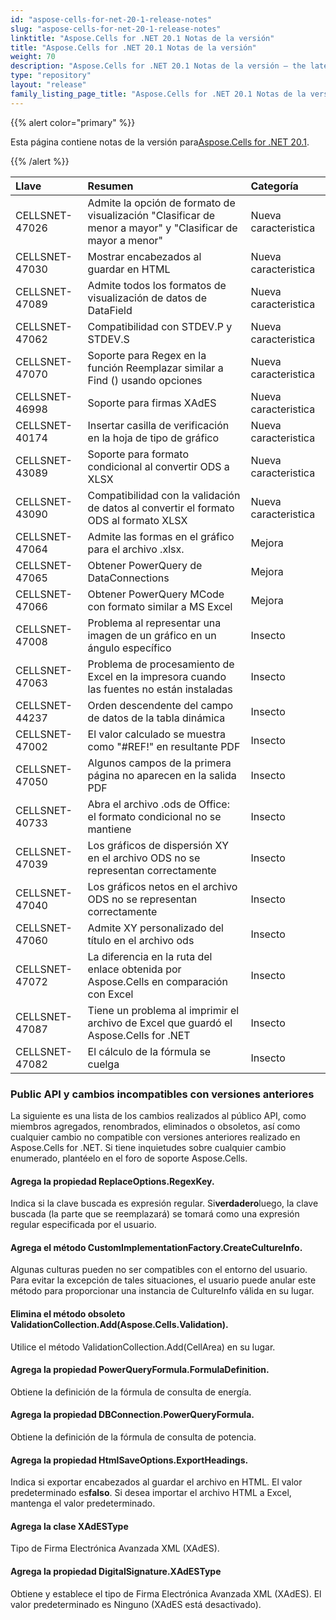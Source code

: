 ```yaml
---
id: "aspose-cells-for-net-20-1-release-notes"
slug: "aspose-cells-for-net-20-1-release-notes"
linktitle: "Aspose.Cells for .NET 20.1 Notas de la versión"
title: "Aspose.Cells for .NET 20.1 Notas de la versión"
weight: 70
description: "Aspose.Cells for .NET 20.1 Notas de la versión – the latest updates and fixes."
type: "repository"
layout: "release"
family_listing_page_title: "Aspose.Cells for .NET 20.1 Notas de la versión"
---
```

{{% alert color="primary" %}} 

 Esta página contiene notas de la versión para[Aspose.Cells for .NET 20.1](https://www.nuget.org/packages/Aspose.Cells/20.1.0).

{{% /alert %}} 

|**Llave**|**Resumen**|**Categoría**|
|:- |:- |:- |
|CELLSNET-47026|Admite la opción de formato de visualización "Clasificar de menor a mayor" y "Clasificar de mayor a menor"|Nueva caracteristica|
|CELLSNET-47030|Mostrar encabezados al guardar en HTML|Nueva caracteristica|
|CELLSNET-47089|Admite todos los formatos de visualización de datos de DataField|Nueva caracteristica|
|CELLSNET-47062|Compatibilidad con STDEV.P y STDEV.S|Nueva caracteristica|
|CELLSNET-47070|Soporte para Regex en la función Reemplazar similar a Find () usando opciones|Nueva caracteristica|
|CELLSNET-46998|Soporte para firmas XAdES|Nueva caracteristica|
|CELLSNET-40174|Insertar casilla de verificación en la hoja de tipo de gráfico|Nueva caracteristica|
|CELLSNET-43089|Soporte para formato condicional al convertir ODS a XLSX|Nueva caracteristica|
|CELLSNET-43090|Compatibilidad con la validación de datos al convertir el formato ODS al formato XLSX|Nueva caracteristica|
|CELLSNET-47064|Admite las formas en el gráfico para el archivo .xlsx.|Mejora|
|CELLSNET-47065|Obtener PowerQuery de DataConnections|Mejora|
|CELLSNET-47066|Obtener PowerQuery MCode con formato similar a MS Excel|Mejora|
|CELLSNET-47008|Problema al representar una imagen de un gráfico en un ángulo específico|Insecto|
|CELLSNET-47063|Problema de procesamiento de Excel en la impresora cuando las fuentes no están instaladas|Insecto|
|CELLSNET-44237|Orden descendente del campo de datos de la tabla dinámica|Insecto|
|CELLSNET-47002|El valor calculado se muestra como "#REF!" en resultante PDF|Insecto|
|CELLSNET-47050|Algunos campos de la primera página no aparecen en la salida PDF|Insecto|
|CELLSNET-40733|Abra el archivo .ods de Office: el formato condicional no se mantiene|Insecto|
|CELLSNET-47039|Los gráficos de dispersión XY en el archivo ODS no se representan correctamente|Insecto|
|CELLSNET-47040|Los gráficos netos en el archivo ODS no se representan correctamente|Insecto|
|CELLSNET-47060|Admite XY personalizado del título en el archivo ods|Insecto|
|CELLSNET-47072|La diferencia en la ruta del enlace obtenida por Aspose.Cells en comparación con Excel|Insecto|
|CELLSNET-47087|Tiene un problema al imprimir el archivo de Excel que guardó el Aspose.Cells for .NET|Insecto|
|CELLSNET-47082|El cálculo de la fórmula se cuelga|Insecto|
### **Public API y cambios incompatibles con versiones anteriores**
La siguiente es una lista de los cambios realizados al público API, como miembros agregados, renombrados, eliminados o obsoletos, así como cualquier cambio no compatible con versiones anteriores realizado en Aspose.Cells for .NET. Si tiene inquietudes sobre cualquier cambio enumerado, plantéelo en el foro de soporte Aspose.Cells.
#### **Agrega la propiedad ReplaceOptions.RegexKey.**
 Indica si la clave buscada es expresión regular. Si**verdadero**luego, la clave buscada (la parte que se reemplazará) se tomará como una expresión regular especificada por el usuario.
#### **Agrega el método CustomImplementationFactory.CreateCultureInfo.**
Algunas culturas pueden no ser compatibles con el entorno del usuario. Para evitar la excepción de tales situaciones, el usuario puede anular este método para proporcionar una instancia de CultureInfo válida en su lugar.
#### **Elimina el método obsoleto ValidationCollection.Add(Aspose.Cells.Validation).**
Utilice el método ValidationCollection.Add(CellArea) en su lugar.
#### **Agrega la propiedad PowerQueryFormula.FormulaDefinition.**
Obtiene la definición de la fórmula de consulta de energía.
#### **Agrega la propiedad DBConnection.PowerQueryFormula.**
Obtiene la definición de la fórmula de consulta de potencia.
#### **Agrega la propiedad HtmlSaveOptions.ExportHeadings.**
 Indica si exportar encabezados al guardar el archivo en HTML. El valor predeterminado es**falso**. Si desea importar el archivo HTML a Excel, mantenga el valor predeterminado.
#### **Agrega la clase XAdESType**
Tipo de Firma Electrónica Avanzada XML (XAdES).
#### **Agrega la propiedad DigitalSignature.XAdESType**
Obtiene y establece el tipo de Firma Electrónica Avanzada XML (XAdES). El valor predeterminado es Ninguno (XAdES está desactivado).
